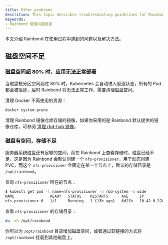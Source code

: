```yaml
---
title: Other problems
descrition: This topic describes troubleshooting guidelines for Rainbond faults
keywords:
- Rainbond 使用问题排查
---
```


本文介绍 Rainbond 在使用过程中遇到的问题以及解决方法。

## 磁盘空间不足

### 磁盘空间超 80% 时，应用无法正常部署

当磁盘根分区空间超过 80% 时，Kubernetes 会自动进入驱逐状态，所有的 Pod 都会被驱逐，届时 Rainbond 将无法正常工作，需要清理磁盘空间。

清理 Docker 不再使用的资源：

```bash
docker system prune
```

清理 Rainbond 镜像仓库存储的镜像，如果你采用的是 Rainbond 默认提供的镜像仓库，可参阅 [清理 rbd-hub 镜像](https://t.goodrain.com/d/21-rbd-hub)。

### 磁盘有空间，存储不足

服务器系统磁盘还有足够的空间，而在 Rainbond 上查看存储时，磁盘已经不足。这是因为 Rainbond 会默认创建一个 `nfs-provisioner`，用于动态创建 PVC，而这个 `nfs-provisioner` 会固定在某一个节点上，默认的存储目录是 `/opt/rainbond`。

查询 `nfs-provisioner` 所在的节点：

```bash
$ kubectl get pod -l name=nfs-provisioner -n rbd-system -o wide
NAME                READY   STATUS    RESTARTS      AGE     IP            NODE            NOMINATED NODE   READINESS GATES
nfs-provisioner-0   1/1     Running   1 (13h ago)   6d21h   10.42.0.228   192.168.3.33   <none>           <none>
```

查看 `nfs-provisioner` 的存储目录：

```bash
du -sh /opt/rainbond
```

你可以为 `/opt/rainbond` 目录增加磁盘空间，或者通过软链接的方式将 `/opt/rainbond` 挂载到其他磁盘上。